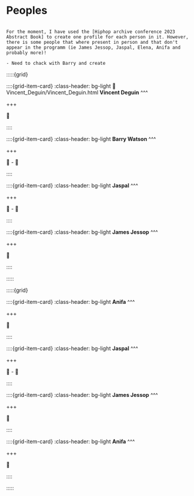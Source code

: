 # Peoples

```{note}

For the moment, I have used the [Hiphop archive conference 2023 Abstract Book] to create one profile for each person in it. However, there is some people that where present in person and that don't appear in the programm (ie James Jessop, Jaspal, Elena, Anifa and probably more)!

- Need to chack with Barry and create

```

:::::{grid}

::::{grid-item-card}
:class-header: bg-light
:link: Vincent_Deguin/Vincent_Deguin.html
**Vincent Deguin**
^^^





+++

🎤

::::

::::{grid-item-card}
:class-header: bg-light
**Barry Watson**
^^^



+++

🎤 - 💽

::::

::::{grid-item-card}
:class-header: bg-light
**Jaspal**
^^^



+++

🎤 - 💽

::::

::::{grid-item-card}
:class-header: bg-light
**James Jessop**
^^^



+++

🎨

::::

:::::

:::::{grid}

::::{grid-item-card}
:class-header: bg-light
**Anifa**
^^^



+++

🎨

::::

::::{grid-item-card}
:class-header: bg-light
**Jaspal**
^^^



+++

🎤 - 💽

::::

::::{grid-item-card}
:class-header: bg-light
**James Jessop**
^^^



+++

🎨

::::

::::{grid-item-card}
:class-header: bg-light
**Anifa**
^^^



+++

🎨

::::

:::::